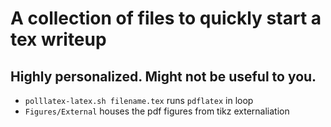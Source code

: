 #   A collection of files to quickly start a tex writeup

##  Highly personalized. Might not be useful to you.

+  `polllatex-latex.sh filename.tex` runs `pdflatex` in loop
+  `Figures/External` houses the pdf figures from tikz externaliation
